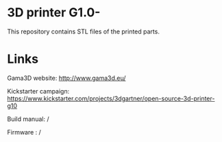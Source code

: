 # 3D printer G1.0-
This repository contains STL files of the printed parts.


# Links

Gama3D website: http://www.gama3d.eu/

Kickstarter campaign: https://www.kickstarter.com/projects/3dgartner/open-source-3d-printer-g10

Build manual: /

Firmware : /

